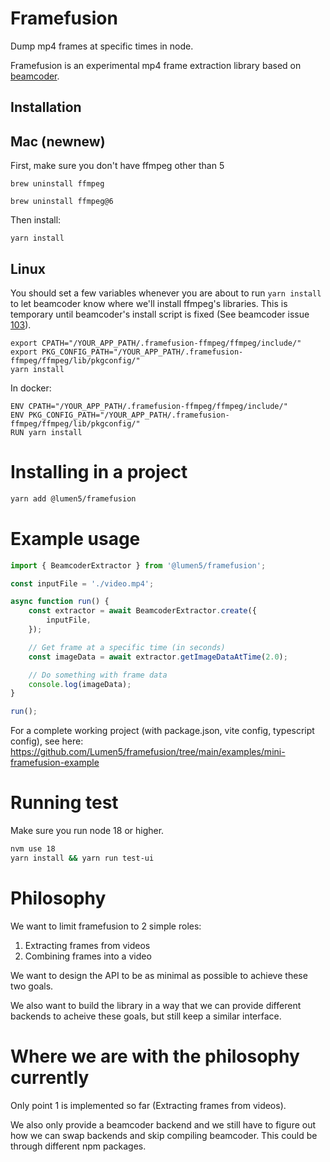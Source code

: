 # Framefusion

Dump mp4 frames at specific times in node.

Framefusion is an experimental mp4 frame extraction library based on [beamcoder](https://github.com/Streampunk/beamcoder).


## Installation

## Mac (newnew)

First, make sure you don't have ffmpeg other than 5

```
brew uninstall ffmpeg
```

```
brew uninstall ffmpeg@6
```

Then install:

```
yarn install
```

## Linux

You should set a few variables whenever you are about to run `yarn install` to let beamcoder know where we'll install
ffmpeg's libraries. This is temporary until beamcoder's install script is fixed (See beamcoder issue [103](https://github.com/Streampunk/beamcoder/issues/103)).

```
export CPATH="/YOUR_APP_PATH/.framefusion-ffmpeg/ffmpeg/include/"
export PKG_CONFIG_PATH="/YOUR_APP_PATH/.framefusion-ffmpeg/ffmpeg/lib/pkgconfig/"
yarn install
```

In docker:

```
ENV CPATH="/YOUR_APP_PATH/.framefusion-ffmpeg/ffmpeg/include/"
ENV PKG_CONFIG_PATH="/YOUR_APP_PATH/.framefusion-ffmpeg/ffmpeg/lib/pkgconfig/"
RUN yarn install
```

# Installing in a project

```bash
yarn add @lumen5/framefusion
```

# Example usage

```typescript
import { BeamcoderExtractor } from '@lumen5/framefusion';

const inputFile = './video.mp4';

async function run() {
    const extractor = await BeamcoderExtractor.create({
        inputFile,
    });

    // Get frame at a specific time (in seconds)
    const imageData = await extractor.getImageDataAtTime(2.0);

    // Do something with frame data
    console.log(imageData);
}

run();
```

For a complete working project (with package.json, vite config, typescript config), see here: https://github.com/Lumen5/framefusion/tree/main/examples/mini-framefusion-example

# Running test

Make sure you run node 18 or higher.

```bash
nvm use 18
yarn install && yarn run test-ui
```

# Philosophy

We want to limit framefusion to 2 simple roles:

 1. Extracting frames from videos
 2. Combining frames into a video

We want to design the API to be as minimal as possible to achieve these two goals.

We also want to build the library in a way that we can provide different backends to acheive these goals, but still keep a similar interface.

# Where we are with the philosophy currently

Only point 1 is implemented so far (Extracting frames from videos).

We also only provide a beamcoder backend and we still have to figure out how we can swap backends and skip compiling beamcoder. This could be through different npm packages.
